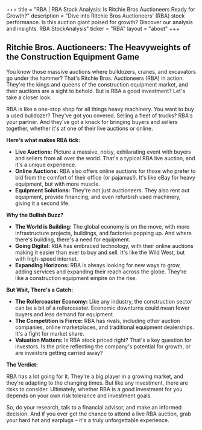 +++
title = "RBA |   RBA Stock Analysis: Is Ritchie Bros Auctioneers Ready for Growth?"
description = "Dive into Ritchie Bros Auctioneers' (RBA) stock performance. Is this auction giant poised for growth? Discover our analysis and insights. RBA StockAnalysis"
ticker = "RBA"
layout = "about"
+++

        


## Ritchie Bros. Auctioneers: The Heavyweights of the Construction Equipment Game

You know those massive auctions where bulldozers, cranes, and excavators go under the hammer? That's Ritchie Bros. Auctioneers (RBA) in action. They're the kings and queens of the construction equipment market, and their auctions are a sight to behold. But is RBA a good investment? Let's take a closer look.

RBA is like a one-stop shop for all things heavy machinery. You want to buy a used bulldozer? They've got you covered.  Selling a fleet of trucks?  RBA's your partner.  And they've got a knack for bringing buyers and sellers together, whether it's at one of their live auctions or online.

**Here's what makes RBA tick:**

* **Live Auctions:** Picture a massive, noisy, exhilarating event with buyers and sellers from all over the world.  That's a typical RBA live auction, and it's a unique experience.  
* **Online Auctions:**  RBA also offers online auctions for those who prefer to bid from the comfort of their office (or pajamas!).  It's like eBay for heavy equipment, but with more muscle.
* **Equipment Solutions:**  They're not just auctioneers.  They also rent out equipment, provide financing, and even refurbish used machinery, giving it a second life.

**Why the Bullish Buzz?**

* **The World is Building:**  The global economy is on the move, with more infrastructure projects, buildings, and factories popping up.  And where there's building, there's a need for equipment.
* **Going Digital:** RBA has embraced technology, with their online auctions making it easier than ever to buy and sell.  It's like the Wild West, but with high-speed internet.
* **Expanding Horizons:**  RBA is always looking for new ways to grow, adding services and expanding their reach across the globe.  They're like a construction equipment empire on the rise.

**But Wait, There's a Catch:**

* **The Rollercoaster Economy:**  Like any industry, the construction sector can be a bit of a rollercoaster.  Economic downturns could mean fewer buyers and less demand for equipment.
* **The Competition is Fierce:** RBA has rivals, including other auction companies, online marketplaces, and traditional equipment dealerships.  It's a fight for market share.
* **Valuation Matters:**  Is RBA stock priced right?  That's a key question for investors.  Is the price reflecting the company's potential for growth, or are investors getting carried away?

**The Verdict:**

RBA has a lot going for it. They're a big player in a growing market, and they're adapting to the changing times.  But like any investment, there are risks to consider.  Ultimately, whether RBA is a good investment for you depends on your own risk tolerance and investment goals. 

So, do your research, talk to a financial advisor, and make an informed decision.  And if you ever get the chance to attend a live RBA auction, grab your hard hat and earplugs – it's a truly unforgettable experience. 

        
